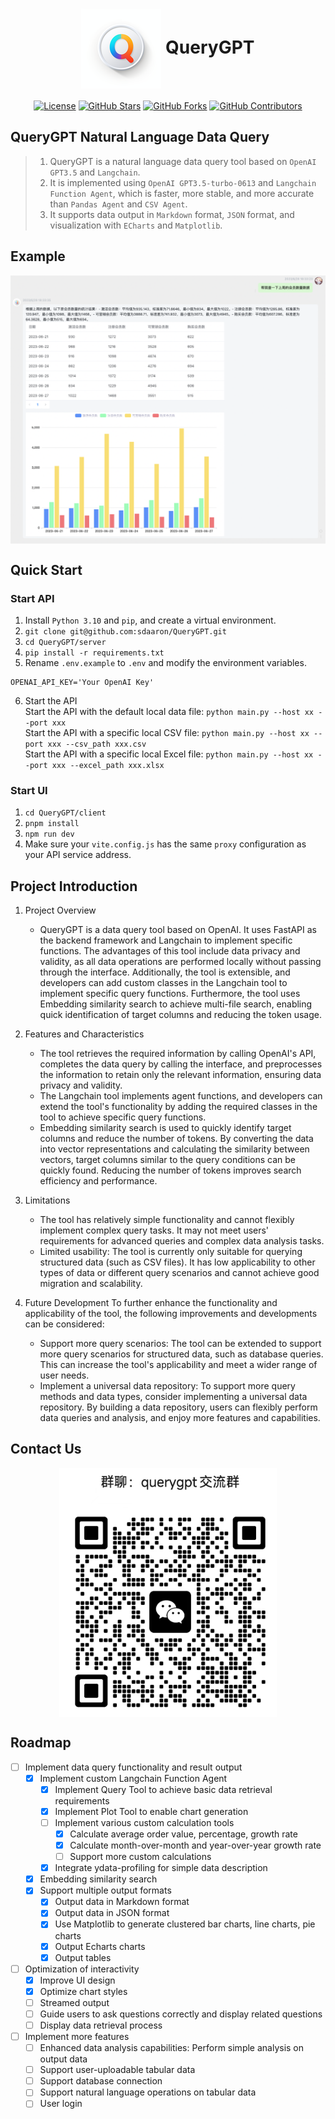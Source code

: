 <h1 align="center">
  <img src="img/icon.png" alt="icon" style="vertical-align:middle;"> QueryGPT
</h1>
<div align="center">

  [![License](https://img.shields.io/github/license/alibaba/fastjson2?color=4D7A97&logo=apache)](https://www.apache.org/licenses/LICENSE-2.0.html)
  [![GitHub Stars](https://img.shields.io/github/stars/sdaaron/QueryGPT)](https://github.com/sdaaron/QueryGPT/stargazers)
  [![GitHub Forks](https://img.shields.io/github/forks/sdaaron/QueryGPT)](https://github.com/sdaaron/QueryGPT/fork)
  [![GitHub Contributors](https://img.shields.io/github/contributors/sdaaron/QueryGPT)](https://github.com/sdaaron/QueryGPT/graphs/contributors)
</div>

## QueryGPT Natural Language Data Query

> 1. QueryGPT is a natural language data query tool based on `OpenAI GPT3.5` and `Langchain`.
> 2. It is implemented using `OpenAI GPT3.5-turbo-0613` and `Langchain Function Agent`, which is faster, more stable, and more accurate than `Pandas Agent` and `CSV Agent`.
> 3. It supports data output in `Markdown` format, `JSON` format, and visualization with `ECharts` and `Matplotlib`.

## Example

<div align="center">
  <img src="img/example.png" alt="example" style="vertical-align:middle;">
</div>

## Quick Start

### Start API
1. Install `Python 3.10` and `pip`, and create a virtual environment.
2. `git clone git@github.com:sdaaron/QueryGPT.git`
3. `cd QueryGPT/server`
4. `pip install -r requirements.txt`
5. Rename `.env.example` to `.env` and modify the environment variables.
```
OPENAI_API_KEY='Your OpenAI Key'
```
6. Start the API  
Start the API with the default local data file: `python main.py --host xx --port xxx`  
Start the API with a specific local CSV file: `python main.py --host xx --port xxx --csv_path xxx.csv`  
Start the API with a specific local Excel file: `python main.py --host xx --port xxx --excel_path xxx.xlsx`

### Start UI
1. `cd QueryGPT/client`
2. `pnpm install`
3. `npm run dev`
4. Make sure your `vite.config.js` has the same `proxy` configuration as your API service address.

## Project Introduction
1. Project Overview  
   * QueryGPT is a data query tool based on OpenAI. It uses FastAPI as the backend framework and Langchain to implement specific functions. The advantages of this tool include data privacy and validity, as all data operations are performed locally without passing through the interface. Additionally, the tool is extensible, and developers can add custom classes in the Langchain tool to implement specific query functions. Furthermore, the tool uses Embedding similarity search to achieve multi-file search, enabling quick identification of target columns and reducing the token usage.
2. Features and Characteristics  
   * The tool retrieves the required information by calling OpenAI's API, completes the data query by calling the interface, and preprocesses the information to retain only the relevant information, ensuring data privacy and validity.
   * The Langchain tool implements agent functions, and developers can extend the tool's functionality by adding the required classes in the tool to achieve specific query functions.
   * Embedding similarity search is used to quickly identify target columns and reduce the number of tokens. By converting the data into vector representations and calculating the similarity between vectors, target columns similar to the query conditions can be quickly found. Reducing the number of tokens improves search efficiency and performance.

3. Limitations
   * The tool has relatively simple functionality and cannot flexibly implement complex query tasks. It may not meet users' requirements for advanced queries and complex data analysis tasks.
   * Limited usability: The tool is currently only suitable for querying structured data (such as CSV files). It has low applicability to other types of data or different query scenarios and cannot achieve good migration and scalability.

4. Future Development
   To further enhance the functionality and applicability of the tool, the following improvements and developments can be considered:
   * Support more query scenarios: The tool can be extended to support more query scenarios for structured data, such as database queries. This can increase the tool's applicability and meet a wider range of user needs.
   * Implement a universal data repository: To support more query methods and data types, consider implementing a universal data repository. By building a data repository, users can flexibly perform data queries and analysis, and enjoy more features and capabilities.  

## Contact Us
<div align="center">
  <img src="img/wechat.png" alt="example" style="vertical-align:middle;">
</div>


## Roadmap
- [ ] Implement data query functionality and result output
  - [x] Implement custom Langchain Function Agent
    - [x] Implement Query Tool to achieve basic data retrieval requirements
    - [x] Implement Plot Tool to enable chart generation
    - [ ] Implement various custom calculation tools
      - [x] Calculate average order value, percentage, growth rate
      - [x] Calculate month-over-month and year-over-year growth rate
      - [ ] Support more custom calculations
    - [x] Integrate ydata-profiling for simple data description
  - [x] Embedding similarity search
  - [x] Support multiple output formats
    - [x] Output data in Markdown format
    - [x] Output data in JSON format
    - [x] Use Matplotlib to generate clustered bar charts, line charts, pie charts
    - [x] Output Echarts charts
    - [x] Output tables

- [ ] Optimization of interactivity
  - [x] Improve UI design
  - [x] Optimize chart styles
  - [ ] Streamed output
  - [ ] Guide users to ask questions correctly and display related questions
  - [ ] Display data retrieval process

- [ ] Implement more features
  - [ ] Enhanced data analysis capabilities: Perform simple analysis on output data
  - [ ] Support user-uploadable tabular data
  - [ ] Support database connection
  - [ ] Support natural language operations on tabular data
  - [ ] User login
